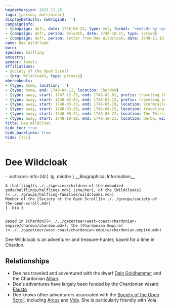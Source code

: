 ```yaml
---
headerVersion: 2023.11.25
tags: [person, dufr/minor]
displayDefaults: {wOriginU: ''}
campaignInfo:
- {campaign: dufr, date: 1748-08-22, type: met, format: '<met:U> by <person> on <target> <current:2>'}
- {campaign: dufr, person: Delwath, date: 1748-10-21, type: scryed}
- {campaign: dufr, person: letter from Dee Wildcloak, date: 1748-11-15, format: Received a <person> on <target>}
name: Dee Wildcloak
born:
species: halfling
ancestry:
gender: female
affiliations:
- Society of the Open Scroll
- {org: Wildcloaks, type: primary}
whereabouts:
- {type: home, location: ''}
- {type: home, end: 1748-09-12, location: Chardon}
- {type: away, start: 1747-12-23, end: 1748-02-01, prefix: traveling through, location: Yeraad River Basin}
- {type: away, start: 1748-02-02, end: 1748-03-12, prefix: traveling in, location: Dunmar}
- {type: away, start: 1748-03-13, end: 1748-03-19, location: Stormcaller Tower}
- {type: away, start: 1748-03-20, end: 1748-04-22, location: traveling to Chardon}
- {type: away, start: 1748-08-22, end: 1748-08-22, location: The Thirsty Scholar}
- {type: away, start: 1748-10-18, end: 1748-10-21, location: Darba, wLastKnown: ''}
title: Dee Wildcloak
hide_toc: true
hide_backlinks: true
hide: [toc]
---
```

# Dee Wildcloak
<div class="grid cards ext-narrow-margin ext-one-column" markdown>
- :octicons-info-24:{ .lg .middle } __Biographical Information__

    A [halfling](<../../species/children-of-the-embodied-gods/halflings/halflings.md>) (she/her), of the [Wildcloaks](<../../groups/halfling-families/wildcloaks.md>)  
    Member of the [Society of the Open Scroll](<../../groups/society-of-the-open-scroll.md>)  
    { .bio }

    
    Based in [Chardon](<../../gazetteer/west-coast/chardonian-empire/chardon/chardon.md>), the [Chardonian Empire](<../../gazetteer/west-coast/chardonian-empire/chardonian-empire.md>)
</div>





Dee Wildcloak is an adventurer and treasure-hunter, based for a time in Chardon. 
## Relationships
- Dee has traveled and adventured with the dwarf [Dain Goldhammer](<../dwarves/dain-goldhammer.md>) and the Chardonian [Alban](<../chardonians/alban.md>). 
- Dee's adventures have largely been funded by the Chardonian wizard [Fausto](<../chardonians/fausto.md>)
- Dee knows other adventurers associated with the [Society of the Open Scroll](<../../groups/society-of-the-open-scroll.md>), including [Arcus](<../chardonians/arcus.md>) and  [Vola](<../chardonians/vola.md>). She is particularly friendly with Vola. 





